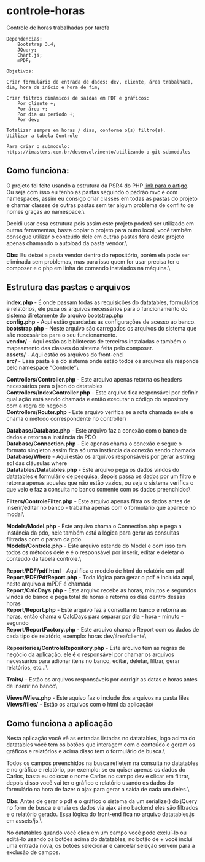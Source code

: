# controle-horas
Controle de horas trabalhadas por tarefa

	Dependencias:
		Bootstrap 3.4;
		JQuery;
		Chart.js;
		mPDF;
		
	Objetivos:

	Criar formulário de entrada de dados: dev, cliente, área trabalhada, dia, hora de início e hora de fim;

	Criar filtros dinâmicos de saídas em PDF e gráficos:
		Por cliente +;
		Por área +;
		Por dia ou período +;
		Por dev;

	Totalizar sempre em horas / dias, conforme o(s) filtro(s).
	Utilizar a tabela Controle

    Para criar o submodulo:
    https://imasters.com.br/desenvolvimento/utilizando-o-git-submodules


## Como funciona:

O projeto foi feito usando a estrutura da PSR4 do PHP [link para o artigo](https://www.treinaweb.com.br/blog/psr-4-a-recomendacao-de-autoload-do-php/).\
Ou seja com isso eu tenho as pastas seguindo o padrão mvc e com namespaces, assim eu consigo criar classes em todas as pastas do projeto e chamar classes de outras pastas sem ter algum problema de conflito de nomes graças ao namespace.\


Decidi usar essa estrutura pois assim este projeto poderá ser utilizado em outras ferramentas, basta copiar o projeto para outro local, você também consegue utilizar o conteúdo dele em outras pastas fora deste projeto apenas chamando o autoload da pasta vendor.\

**Obs:** Eu deixei a pasta vendor dentro do repositório, porém ela pode ser eliminada sem problemas, mas para isso quem for usar precisa ter o composer e o php em linha de comando instalados na máquina.\


## Estrutura das pastas e arquivos

**index.php** - É onde passam todas as requisições do datatables, formulários e relatórios, ele puxa os arquivos necessários para o funcionamento do sistema diretamente do arquivo bootstrap.php\
**config.php** - Aqui estão guardadas as configurações de acesso ao banco.\
**bootstrap.php** - Neste arquivo são carregados os arquivos do sistema que são necessários para o seu funcionamento.\
**vendor/** - Aqui estão as bibliotecas de terceiros instaladas e também o mapeamento das classes do sistema feita pelo composer.\
**assets/** - Aqui estão os arquivos do front-end\
**src/** - Essa pasta é a do sistema onde estão todos os arquivos ela responde pelo namespace "Controle"\


**Controllers/Controller.php** - Este arquivo apenas retorna os headers necessários para o json do datatables\
**Controllers/IndexController.php** - Este arquivo fica responsável por definir qual ação está sendo chamada e então executar o código do repository com a regra de negócio\
**Controllers/Router.php** - Este arquivo verifica se a rota chamada existe e chama o método correspondente no controller\


**Database/Database.php** - Este arquivo faz a conexão com o banco de dados e retorna a instância da PDO\
**Database/Connection.php** - Ele apenas chama o conexão e segue o formato singleton assim fica só uma instância da conexão sendo chamada\
**Database/Where** - Aqui estão os arquivos responsáveis por gerar a string sql das cláusulas where\
**Datatables/Datatables.php** - Este arquivo pega os dados vindos do datatables e formulário de pesquisa, depois passa os dados por um filtro e retorna apenas aqueles que não estão vazios, ou seja o sistema verifica o que veio e faz a consulta no banco somente com os dados preenchidos\

**Filters/ControleFilter.php** - Este arquivo apenas filtra os dados antes de inserir/editar no banco - trabalha apenas com o formulário que aparece no modal\

**Models/Model.php** - Este arquivo chama o Connection.php e pega a instância da pdo, nele também está a lógica para gerar as consultas filtradas com o param da pdo.\
**Models/Controle.php** - Este arquivo estende do Model e com isso tem todos os métodos dele e é o responsável por inserir, editar e deletar o conteúdo da tabela controle.\


**Report/PDF/pdf.html** - Aqui fica o modelo de html do relatório em pdf\
**Report/PDF/PdfReport.php** - Toda lógica para gerar o pdf é incluída aqui, neste arquivo a mPDF é chamada\
**Report/CalcDays.php** - Este arquivo recebe as horas, minutos e segundos vindos do banco e pega total de horas e retorna os dias dentro dessas horas\
**Report/Report.php** - Este arquivo faz a consulta no banco e retorna as horas, então chama o CalcDays para separar por dia - hora - minuto - segundo\
**Report/ReportFactory.php** - Este arquivo chama o Report com os dados de cada tipo de relatório, exemplo: horas dev/área/cliente\


**Repositories/ControleRepository.php** - Este arquivo tem as regras de negócio da aplicação, ele é o responsável por chamar os arquivos necessários para adionar itens no banco, editar, deletar, filtrar, gerar relatórios, etc...\

**Traits/** - Estão os arquivos responsáveis por corrigir as datas e horas antes de inserir no banco\

**Views/Wiew.php** - Este aquivo faz o include dos arquivos na pasta files\
**Views/files/** - Estão os arquivos com o html da aplicação\



## Como funciona a aplicação
Nesta aplicação você vê as entradas listadas no datatables, logo acima do datatables você tem os botões que interagem com o conteúdo e geram os gráficos e relatórios e acima disso tem o formulário de busca.\


Todos os campos preenchidos na busca refletem na consulta no datatables e no gráfico e relatório, por exemplo: se eu quiser apenas os dados do Carlos, basta eu colocar o nome Carlos no campo dev e clicar em filtrar, depois disso você vai ter o gráfico e relatório usando os dados do formulário na hora de fazer o ajax para gerar a saída de cada um deles.\

**Obs:** Antes de gerar o pdf e o gráfico o sistema da um serialize() do jQuery no form de busca e envia os dados via ajax ai no backend eles são filtrados e o relatório gerado. Essa lógica do front-end fica no arquivo datatables.js em assets/js.\

No datatables quando você clica em um campo você pode excluí-lo ou editá-lo usando os botões acima do datatables, no botão de + você incluí uma entrada nova, os botões selecionar e cancelar seleção servem para a exclusão de campos.
